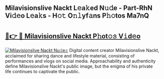 ## Milavisionslive Nackt L𝚎a𝚔ed N𝚞𝚍e - Part-RhN Vi𝚍𝚎o L𝚎a𝚔s - H𝚘𝚝 O𝚗𝚕yf𝚊ns P𝚑𝚘tos Ma7nQ

# <h2><a href="http://kfadrc.oniu.top/?m=Milavisionslive+Nackt">🔗👉 🔴 Milavisionslive Nackt P𝚑ot𝚘𝚜 V𝚒d𝚎o</a></h2>

[![Milavisionslive Nackt Nu𝚍e𝚜](https://i.imgur.com/0qMVB7G.gif)](http://kfadrc.oniu.top/?m=Milavisionslive+Nackt)
Digital content creator Milavisionslive Nackt, acclaimed for sharing dance and lifestyle material, consisting of performances and vlogs on social media. Approachability and authenticity define Milavisionslive Nackt's public image, but the enigma of his private life continues to captivate the public.  
